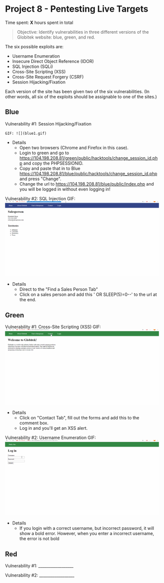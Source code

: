 # Project 8 - Pentesting Live Targets

Time spent: **X** hours spent in total

> Objective: Identify vulnerabilities in three different versions of the Globitek website: blue, green, and red.

The six possible exploits are:
* Username Enumeration
* Insecure Direct Object Reference (IDOR)
* SQL Injection (SQLi)
* Cross-Site Scripting (XSS)
* Cross-Site Request Forgery (CSRF)
* Session Hijacking/Fixation

Each version of the site has been given two of the six vulnerabilities. (In other words, all six of the exploits should be assignable to one of the sites.)

## Blue

Vulnerability #1: Session Hijacking/Fixation

    GIF: ![](blue1.gif)
  - Details
    * Open two browsers (Chrome and Firefox in this case).
    * Login to green and go to https://104.198.208.81/green/public/hacktools/change_session_id.php and copy the PHPSESSIONID.
    * Copy and paste that in to Blue https://104.198.208.81/blue/public/hacktools/change_session_id.php and press "Change".
    * Change the url to https://104.198.208.81/blue/public/index.php and you will be logged in without even logging in!

Vulnerability #2: SQL Injection
  GIF: ![](blue2.gif)
  - Details
    * Direct to the "Find a Sales Person Tab"
    * Click on a sales person and add this ' OR SLEEP(5)=0--' to the url at the end. 


## Green

Vulnerability #1: Cross-Site Scripting (XSS)
  GIF: ![](green1.gif)
   - Details
       * Click on "Contact Tab", fill out the forms and add this <script>alert('XSS ALERT');</script> to the comment box.
       * Log in and you'll get an XSS alert.
        
Vulnerability #2: Username Enumeration
  GIF: ![](green2.gif)
   - Details 
       * If you login with a correct username, but incorrect password, it will show a bold error. However, when you enter a incorrect            username, the error is not bold

## Red

Vulnerability #1: __________________

Vulnerability #2: __________________
